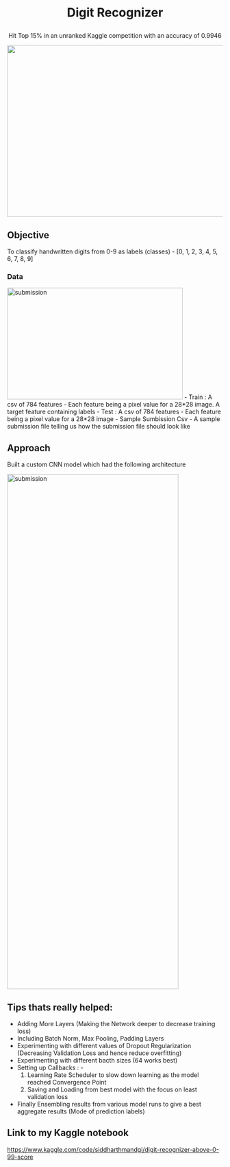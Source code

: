 #  <p align = 'center'> Digit Recognizer </p>
<p align = 'center'> Hit Top 15% in an unranked Kaggle competition with an accuracy of 0.9946 </p>



<p align = 'center'> <img width="1500" img height= "400" alt="submission" src="https://github.com/siddh30/Digit_Recognizer-Kaggle_Competion/blob/main/Leaderboard-2022.png"> </p>

## Objective
To classify handwritten digits from 0-9 as labels (classes) - [0, 1, 2, 3, 4, 5, 6, 7, 8, 9]

### Data
<img width="410" img height= "260" alt="submission" src="https://github.com/siddh30/Digit_Recognizer-Kaggle_Competion/blob/main/data.png"> 
- Train : A csv of 784 features - Each feature being a pixel value for a 28*28 image. A target feature containing labels
- Test : A csv of 784 features - Each feature being a pixel value for a 28*28 image
- Sample Sumbission Csv - A sample submission file telling us how the submission file should look like

## Approach
Built a custom CNN model which had the following architecture

<img width="400" img height= "1200" alt="submission" src="https://github.com/siddh30/Digit_Recognizer-Kaggle_Competion/blob/main/model_plot.png"> 

## Tips thats really helped:

- Adding More Layers (Making the Network deeper to decrease training loss)
- Including Batch Norm, Max Pooling, Padding Layers
- Experimenting with different values of Dropout Regularization (Decreasing Validation Loss and hence reduce overfitting)
- Experimenting with different bacth sizes (64 works best)
- Setting up Callbacks : -
  1. Learning Rate Scheduler to slow down learning as the model reached Convergence Point
  2. Saving and Loading from best model with the focus on least validation loss
- Finally Ensembling results from various model runs to give a best aggregate results (Mode of prediction labels)

## Link to my Kaggle notebook 
https://www.kaggle.com/code/siddharthmandgi/digit-recognizer-above-0-99-score 


  
